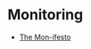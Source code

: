 # Monitoring
* [The Mon-ifesto](https://medium.com/capital-one-tech/the-mon-ifesto-part-1-metrics-808f6c944765)
